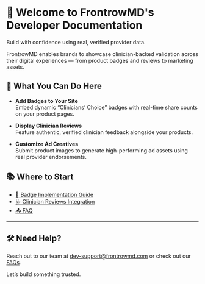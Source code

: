 # 👋 Welcome to FrontrowMD's Developer Documentation

Build with confidence using real, verified provider data.

FrontrowMD enables brands to showcase clinician-backed validation across their digital experiences — from product badges and reviews to marketing assets.

## 🚀 What You Can Do Here

- **Add Badges to Your Site**  
  Embed dynamic “Clinicians’ Choice” badges with real-time share counts on your product pages.

- **Display Clinician Reviews**  
  Feature authentic, verified clinician feedback alongside your products.

- **Customize Ad Creatives**  
  Submit product images to generate high-performing ad assets using real provider endorsements.

## 📚 Where to Start

- [🎯 Badge Implementation Guide](./devdocs.md)  
- [🩺 Clinician Reviews Integration](./reviews.md)  
- [📤 FAQ](./faq.md)

---

## 🛠 Need Help?

Reach out to our team at [dev-support@frontrowmd.com](mailto:dev-support@frontrowmd.com) or check out our [FAQs](./faq.md).

Let’s build something trusted.
